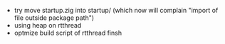 - try move startup.zig into startup/ (which now will complain "import of file outside package path")
- using heap on rtthread
- optmize build script of rtthread finsh